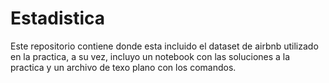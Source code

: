 # Estadistica

Este repositorio contiene donde esta incluido el dataset de airbnb utilizado en la practica, a su vez, incluyo un notebook con las soluciones a la practica y un archivo de texo plano con los comandos.
